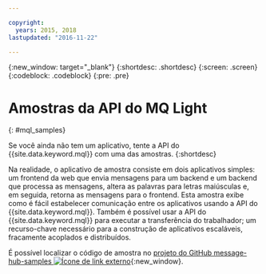 ```yaml
---

copyright:
  years: 2015, 2018
lastupdated: "2016-11-22"

---
```


{:new_window: target="_blank"}
{:shortdesc: .shortdesc}
{:screen: .screen}
{:codeblock: .codeblock}
{:pre: .pre}

# Amostras da API do MQ Light
{: #mql_samples}


Se você ainda não tem um aplicativo, tente a API do {{site.data.keyword.mql}} com uma das
amostras.
{:shortdesc}

Na realidade, o aplicativo de amostra consiste em dois aplicativos simples: um frontend da web
que envia mensagens para um backend e um backend que processa as mensagens, altera as palavras para letras
maiúsculas e, em seguida, retorna as mensagens para o frontend. Esta amostra exibe como é fácil estabelecer
comunicação entre os aplicativos usando a API do {{site.data.keyword.mql}}. Também é possível usar a API do {{site.data.keyword.mql}} para executar a transferência do
trabalhador; um recurso-chave necessário para a construção de aplicativos escaláveis, fracamente acoplados e
distribuídos.

É possível localizar o código de amostra no [projeto do GitHub message-hub-samples ![Ícone de link externo](../../icons/launch-glyph.svg "Ícone de link externo")](https://github.com/ibm-messaging/message-hub-samples/tree/master/mqlight){:new_window}.
